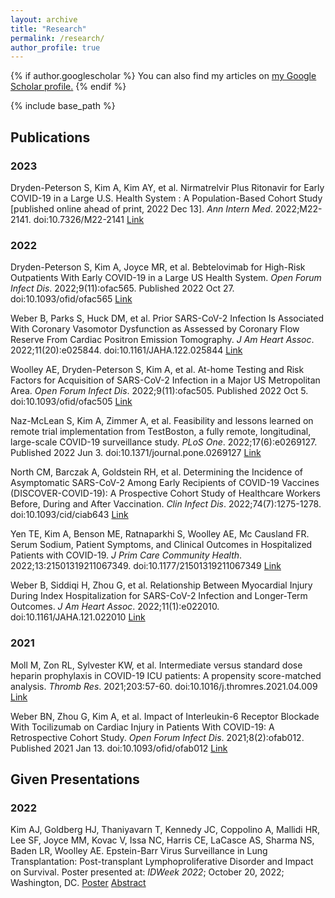 ```yaml
---
layout: archive
title: "Research"
permalink: /research/
author_profile: true
---
```


{% if author.googlescholar %}
  You can also find my articles on <u><a href="{{author.googlescholar}}">my Google Scholar profile</a>.</u>
{% endif %}

{% include base_path %}

## Publications

### 2023

Dryden-Peterson S, Kim A, Kim AY, et al. Nirmatrelvir Plus Ritonavir for Early COVID-19 in a Large U.S. Health System : A Population-Based Cohort Study [published online ahead of print, 2022 Dec 13]. _Ann Intern Med_. 2022;M22-2141. doi:10.7326/M22-2141 [Link](https://www.acpjournals.org/doi/10.7326/M22-2141)

### 2022

Dryden-Peterson S, Kim A, Joyce MR, et al. Bebtelovimab for High-Risk Outpatients With Early COVID-19 in a Large US Health System. _Open Forum Infect Dis_. 2022;9(11):ofac565. Published 2022 Oct 27. doi:10.1093/ofid/ofac565 [Link](https://academic.oup.com/ofid/article/9/11/ofac565/6775265)

Weber B, Parks S, Huck DM, et al. Prior SARS-CoV-2 Infection Is Associated With Coronary Vasomotor Dysfunction as Assessed by Coronary Flow Reserve From Cardiac Positron Emission Tomography. _J Am Heart Assoc_. 2022;11(20):e025844. doi:10.1161/JAHA.122.025844 [Link](https://www.ahajournals.org/doi/10.1161/JAHA.122.025844)

Woolley AE, Dryden-Peterson S, Kim A, et al. At-home Testing and Risk Factors for Acquisition of SARS-CoV-2 Infection in a Major US Metropolitan Area. _Open Forum Infect Dis_. 2022;9(11):ofac505. Published 2022 Oct 5. doi:10.1093/ofid/ofac505 [Link](https://academic.oup.com/ofid/article/9/11/ofac505/6748960)

Naz-McLean S, Kim A, Zimmer A, et al. Feasibility and lessons learned on remote trial implementation from TestBoston, a fully remote, longitudinal, large-scale COVID-19 surveillance study. _PLoS One_. 2022;17(6):e0269127. Published 2022 Jun 3. doi:10.1371/journal.pone.0269127 [Link](https://journals.plos.org/plosone/article?id=10.1371/journal.pone.0269127)

North CM, Barczak A, Goldstein RH, et al. Determining the Incidence of Asymptomatic SARS-CoV-2 Among Early Recipients of COVID-19 Vaccines (DISCOVER-COVID-19): A Prospective Cohort Study of Healthcare Workers Before, During and After Vaccination. _Clin Infect Dis_. 2022;74(7):1275-1278. doi:10.1093/cid/ciab643 [Link](https://academic.oup.com/cid/article/74/7/1275/6345339)

Yen TE, Kim A, Benson ME, Ratnaparkhi S, Woolley AE, Mc Causland FR. Serum Sodium, Patient Symptoms, and Clinical Outcomes in Hospitalized Patients with COVID-19. _J Prim Care Community Health_. 2022;13:21501319211067349. doi:10.1177/21501319211067349 [Link](https://journals.sagepub.com/doi/10.1177/21501319211067349)

Weber B, Siddiqi H, Zhou G, et al. Relationship Between Myocardial Injury During Index Hospitalization for SARS-CoV-2 Infection and Longer-Term Outcomes. _J Am Heart Assoc_. 2022;11(1):e022010. doi:10.1161/JAHA.121.022010 [Link](https://www.ahajournals.org/doi/full/10.1161/JAHA.121.022010)

### 2021

Moll M, Zon RL, Sylvester KW, et al. Intermediate versus standard dose heparin prophylaxis in COVID-19 ICU patients: A propensity score-matched analysis. _Thromb Res_. 2021;203:57-60. doi:10.1016/j.thromres.2021.04.009 [Link](https://www.thrombosisresearch.com/article/S0049-3848(21)00294-2/fulltext)

Weber BN, Zhou G, Kim A, et al. Impact of Interleukin-6 Receptor Blockade With Tocilizumab on Cardiac Injury in Patients With COVID-19: A Retrospective Cohort Study. _Open Forum Infect Dis_. 2021;8(2):ofab012. Published 2021 Jan 13. doi:10.1093/ofid/ofab012 [Link](https://academic.oup.com/ofid/article/8/2/ofab012/6092753)


## Given Presentations

### 2022

Kim AJ, Goldberg HJ, Thaniyavarn T, Kennedy JC, Coppolino A, Mallidi HR, Lee SF, Joyce MM, Kovac V, Issa NC, Harris CE, LaCasce AS, Sharma NS, Baden LR, Woolley AE. Epstein-Barr Virus Surveillance in Lung Transplantation: Post-transplant Lymphoproliferative Disorder and Impact on Survival. Poster presented at: _IDWeek 2022_; October 20, 2022; Washington, DC. [Poster](http://andykimj.github.io/files/idweek2022_poster.pdf) [Abstract](https://academic.oup.com/ofid/article/9/Supplement_2/ofac492.286/6902274)